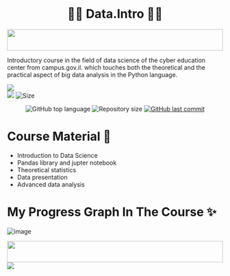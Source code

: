 <h1 align="center"> 👨‍🔬 Data.Intro 👨‍🔬 </h1>

<img src="https://i.imgur.com/dBaSKWF.gif" height="50" width="100%">

Introductory course in the field of data science of the cyber education center  from campus.gov.il. which touches both the theoretical and the practical aspect of big data analysis in the Python language.

![](http://ForTheBadge.com/images/badges/made-with-python.svg)
<br>
![](https://img.shields.io/tokei/lines/github/lironmiz/Data.Intro?color=red&label=Lines%20of%20Code)
![Size](https://img.shields.io/github/repo-size/lironmiz/Data.Intro?color=red&label=Repo%20Size%20)

<p align="center">
  <img alt="GitHub top language" src="https://img.shields.io/github/languages/top/lironmiz/Data.Intro?color=04D361&labelColor=000000">
  
 <img alt="Repository size" src="https://img.shields.io/github/repo-size/lironmiz/Data.Intro?color=04D361&labelColor=000000">
  
  <a href="https://github.com/lironmiz/Link-Tree/commits/master">
    <img alt="GitHub last commit" src="https://img.shields.io/github/last-commit/lironmiz/Data.Intro?color=04D361&labelColor=000000">
  </a>
</p>

# Course Material 🦾
  + Introduction to Data Science
  + Pandas library and jupter notebook
  + Theoretical statistics
  + Data presentation
  + Advanced data analysis

# My Progress Graph In The Course ✨

![image](https://user-images.githubusercontent.com/91504420/211748567-13eb103a-8a07-42c7-bd39-b774cc24a70b.png)

<img src="https://i.imgur.com/dBaSKWF.gif" height="50" width="100%">

<img src="https://media.giphy.com/media/jakQnxhPwrbOdEZDul/giphy.gif">
